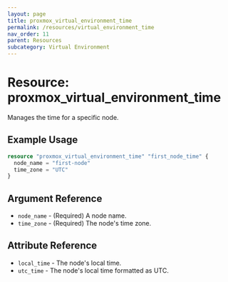 ```yaml
---
layout: page
title: proxmox_virtual_environment_time
permalink: /resources/virtual_environment_time
nav_order: 11
parent: Resources
subcategory: Virtual Environment
---
```


# Resource: proxmox_virtual_environment_time

Manages the time for a specific node.

## Example Usage

```terraform
resource "proxmox_virtual_environment_time" "first_node_time" {
  node_name = "first-node"
  time_zone = "UTC"
}
```

## Argument Reference

- `node_name` - (Required) A node name.
- `time_zone` - (Required) The node's time zone.

## Attribute Reference

- `local_time` - The node's local time.
- `utc_time` - The node's local time formatted as UTC.
